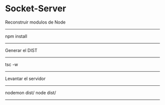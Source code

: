 

# Socket-Server

Reconstruir modulos de Node

***
npm install
***

Generar  el DIST
 ***
 tsc -w
 ***

 Levantar el servidor
***
nodemon dist/
node dist/
***

